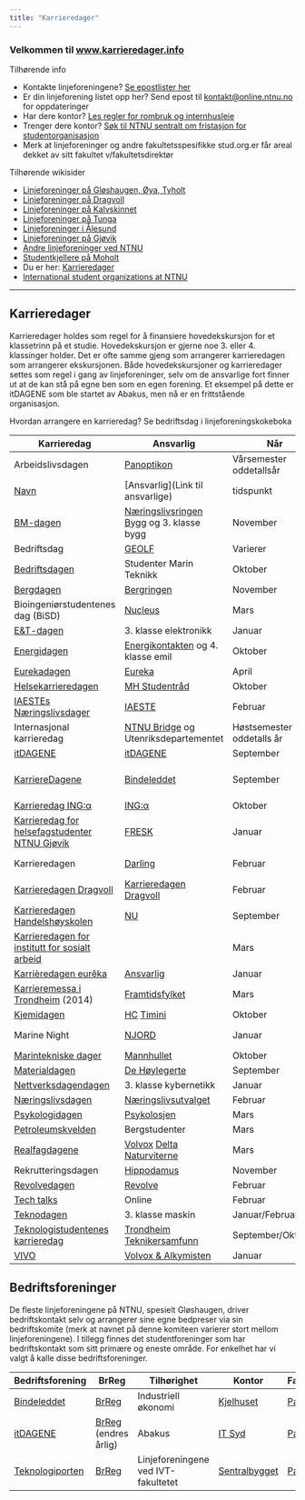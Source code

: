 ```yaml
---
title: "Karrieredager"
---
```


### Velkommen til **www.karrieredager.info**

Tilhørende info

* Kontakte linjeforeningene? [Se epostlister her](https://online.ntnu.no/resourcecenter/mailinglists)
* Er din linjeforening listet opp her? Send epost til kontakt@online.ntnu.no for oppdateringer
* Har dere kontor? [Les regler for rombruk og internhusleie](https://innsida.ntnu.no/web/guest/wiki/-/wiki/Norsk/Regler+for+bruk+av+arealer)
* Trenger dere kontor? [Søk til NTNU sentralt om fristasjon for studentorganisasjon](https://innsida.ntnu.no/web/guest/wiki/-/wiki/Norsk/Lokaler+for+studentorganisasjoner+og+studentforeninger)
* Merk at linjeforeninger og andre fakultetsspesifikke stud.org.er får areal dekket av sitt fakultet v/fakultetsdirektør

Tilhørende wikisider

* [Linjeforeninger på Gløshaugen, Øya, Tyholt](/wiki/online/info/sosialt-og-okonomisk/linjeforeninger/)
* [Linjeforeninger på Dragvoll](/wiki/online/info/sosialt-og-okonomisk/linjeforeninger/dragvoll/)
* [Linjeforeninger på Kalvskinnet](/wiki/online/info/sosialt-og-okonomisk/linjeforeninger/kalvskinnet/)
* [Linjeforeninger på Tunga](/wiki/online/info/sosialt-og-okonomisk/linjeforeninger/linjeforeninger-pa-tunga/)
* [Linjeforeninger i Ålesund](/wiki/online/info/sosialt-og-okonomisk/linjeforeninger/alesund/)
* [Linjeforeninger på Gjøvik](/wiki/online/info/sosialt-og-okonomisk/linjeforeninger/gjovik/)
* [Andre linjeforeninger ved NTNU](/wiki/online/info/sosialt-og-okonomisk/linjeforeninger/andre/)
* [Studentkjellere på Moholt](/wiki/online/info/sosialt-og-okonomisk/linjeforeninger/studentkjellere/)
* Du er her: [Karrieredager](/wiki/online/info/sosialt-og-okonomisk/linjeforeninger/karrieredager/)
* [International student organizations at NTNU](/wiki/online/info/sosialt-og-okonomisk/linjeforeninger/internasjonalorg/)

---
## Karrieredager

Karrieredager holdes som regel for å finansiere hovedekskursjon for et klassetrinn på et studie. Hovedekskursjon er gjerne noe 3. eller 4. klassinger holder. Det er ofte samme gjeng som arrangerer karrieredagen som arrangerer ekskursjonen. Både hovedekskursjoner og karrieredager settes som regel i gang av linjeforeninger, selv om de ansvarlige fort finner ut at de kan stå på egne ben som en egen forening. Et eksempel på dette er itDAGENE som ble startet av Abakus, men nå er en frittstående organisasjon.

Hvordan arrangere en karrieredag? Se bedriftsdag i linjeforeningskokeboka

|Karrieredag|Ansvarlig|Når|Hvor|Facebook|
|---|---|---|---|---|
| Arbeidslivsdagen | [Panoptikon ](https://www.facebook.com/panoptikonlinjeforening/)  | Vårsemester oddetallsår | Dragvoll | [Event 2019](https://www.facebook.com/events/ntnu-dragvoll-d154/arbeidslivsdagen-2019-sts/386535878803627/) |
| [Navn](Nettside) | [Ansvarlig](Link til ansvarlige)  | tidspunkt | Sted | [Page](FB) |
| [BM-dagen](http://www.bmdagen.no/) | [Næringslivsringen Bygg](http://www.bygg.ntnu.no/naringslivsringen/) og 3. klasse bygg | November | Realfagbygget | [Page](http://fb.com/BMdagen) |
| Bedriftsdag | [GEOLF](https://geolf.org)  | Varierer | Dragvoll | [Page](https://www.facebook.com/GEOLF.ntnu/) |
| [Bedriftsdagen](http://bedriftsdagen.no/) | Studenter Marin Teknikk | Oktober | Marinteknisk senter | [Page](https://www.facebook.com/Bedriftsdagen) |
| [Bergdagen](https://pet.geo.ntnu.no/wordpress/igp/nb/2018/11/09/bergdagen-2018-ble-avholdt-i-gar/) | [Bergringen](https://bergringen.no/)  | November | Berg-Bygget | [Page](https://www.facebook.com/events/302932523636629/) |
| Bioingeniørstudentenes dag (BiSD) | [Nucleus](https://www.facebook.com/nucleusforbioingeniorstudentene/) | Mars | Øya | [Page](https://www.facebook.com/events/2000800573556026/) |
| [E&T-dagen](http://www.etdagen.no/) | 3. klasse elektronikk | Januar | Glassgården | [Page](http://fb.com/etdagen) |
| [Energidagen](http://energikontakten.elkraft.ntnu.no/index.php?page=Energidagen) | [Energikontakten](http://energikontakten.elkraft.ntnu.no/) og 4. klasse emil | Oktober | Glassgården | |
| [Eurekadagen](https://eurekalf.wordpress.com/) | [Eureka](https://eurekalf.wordpress.com/) | April | Dragvoll | |
| [Helsekarrieredagen](https://mh.studentrad.no/2018/09/18/helsekarrieredagen-2018/) | [MH Studentråd](https://mh.studentrad.no)  | Oktober | Øya |
| [IAESTEs Næringslivsdager](http://www.iaeste.no/nyweb/modules/content/index.php?id=93) | [IAESTE](http://iaeste.no) | Februar | Realfagbygget | [Page](http://fb.com/INTrondheim) |
| Internasjonal karrieredag | [NTNU Bridge](https://www.ntnu.no/bridge/) og Utenriksdepartementet | Høstsemester oddetalls år | Dragvoll | [Page](https://www.facebook.com/bridgentnu/) |
| [itDAGENE](http://itdagene.no) | [itDAGENE](http://itdagene.no) | September | Glassgården | [Page](http://fb.com/itDAGENE) |
| [KarriereDagene](http://www.kdntnu.no) | [Bindeleddet](http://bindeleddet.no) | September | Stort telt på plenen bak hovedbygget | [Page](http://fb.com/kdntnu) |
| [Karrieredag ING:α](http://karrieredag.no/linjeforeningen-inga/) | [ING:α](https://www.facebook.com/inga.hig/)  | Oktober | NTNU Gjøvik | [Page](https://www.facebook.com/inga.hig/) |
| [Karrieredag for helsefagstudenter NTNU Gjøvik](Nettside) | [FRESK](https://www.facebook.com/linjeforeningenfresk/)  | Januar | NTNU Gjøvik | [Event 2019](https://www.facebook.com/events/fresk-linjeforeningen-for-helsefag-ved-ntnu-i-gj%C3%B8vik/karrieredag-for-alle-helsefagstudenter-ved-ntnu-i-gj%C3%B8vik/915205765353731/) |
| Karrieredagen| [Darling](http://org.ntnu.no/darling2016/)  | Februar | NTNU i Gjøvik Ametystbygget | [Page](https://www.facebook.com/darlingntnu/) |
| [Karrieredagen Dragvoll](https://www.kndntnu.no/) | [Karrieredagen Dragvoll](https://www.kndntnu.no/kontakt-oss)  | Februar | Dragvoll | [Page](https://www.facebook.com/KarrieredagenNTNUDragvoll/) |
| [Karrieredagen Handelshøyskolen](https://nuhhit.no/karrieredagen/) | [NU](https://nuhhit.no/om-oss/)  | September | Elgeseter | [Page](https://www.facebook.com/Karrieredagen.handels/) |
| [Karrieredagen for institutt for sosialt arbeid](Nettside) | | Mars | Tunga | [Page](https://www.facebook.com/events/tungasletta-2-7047-trondheim-norge/karrieredagen-ntnu-institutt-for-sosialt-arbeid/347585732667507/) |
| [Karrièredagen eurêka](https://nabla.no/arrangement/1093-karrieredagen-eureka-2020) | [Ansvarlig](https://nabla.no/)  | Januar | Realfagbygget | [Page](https://www.facebook.com/Bedriftskontakt1Nabla/) |
| [Karrieremessa i Trondheim](http://framtidsfylket.no/for-arbeidsgjevar/karrieremesser-2014/karriemesse-trondheim-2014/) (2014) | [Framtidsfylket](http://framtidsfylket.no/) | Mars | Glassgården | |
| [Kjemidagen](http://www.kjemidagen.no/) | [HC](http://www.hc.ntnu.no,) [Timini](https://www.timini.no/) | Oktober | Realfagbygget | [Page](http://fb.com/Kjemidagen) |
| Marine Night | [NJORD](https://www.facebook.com/NjordNTNU/)  | Januar | NTNU Sealab Brattørkaia | [Page](https://www.facebook.com/NjordNTNU/) |
| [Marintekniske dager](http://mannhullet.no/index.php/mtd.html) | [Mannhullet](http://mannhullet.no/) | Oktober | Tyholt | |
| [Materialdagen](http://materialdagen.no/) | [De Høylegerte](http://www.dehoylegerte.no/)  | September | Realfagbygget | [Page](https://www.facebook.com/materialdagen/) |
| [Nettverksdagendagen](http://nettverksdagene.no/) | 3. klasse kybernetikk | Januar | Glassgården | [Page](http://fb.com/pages/Rekrutteringsdagen/158466262823) |
| [Næringslivsdagen](https://www.nlu.no/naeringslivsdagen-2019/) | [Næringslivsutvalget](https://www.nlu.no)  | Februar | NTNU Ålesund | |
| [Psykologidagen](http://psykolosjen.no/) | [Psykolosjen](http://psykolosjen.no/) | Mars | Dragvoll | [Page](http://fb.com/pages/Psykologidagen/274020162748907) |
| [Petroleumskvelden](https://www.facebook.com/petroleumskvelden/) | Bergstudenter  | Mars | Lerkendal | [Page](https://www.facebook.com/petroleumskvelden/) |
| [Realfagdagene](http://realfagdagene.no/) | [Volvox](http://www.volvox.no,) [Delta](http://org.ntnu.no/delta,) [Naturviterne](http://naturviterne.no) | Mars | Realfagbygget | |
| Rekrutteringsdagen | [Hippodamus](http://hippodamus.no/) | November | Glassgården |  |
| [Revolvedagen](https://www.revolve.no/) | [Revolve](https://www.revolve.no/about-us-4-2/)  | Februar | EL-bygget | [Page](https://www.facebook.com/RevolveNTNU/) |
| [Tech talks](http://techtalks.no/)| Online | Februar | Realfagbygget |
| [Teknodagen](http://smorekoppen.no/teknodagen/) | 3. klasse maskin | Januar/Februar |  Realfagbygget | [Page](http://fb.com/teknodagen) |
| [Teknologistudentenes karrieredag](https://tkdntnu.no/) | [Trondheim Teknikersamfunn](https://teknikersamfunn.no/)  | September/Oktober  |  | [Page](https://www.facebook.com/TKDntnu/) |
| [VIVO](http://fb.com/VIVOkarrieredag) | [Volvox & Alkymisten](http://volvox.no) | Januar | Realfagbygget | [Page](http://fb.com/VIVOkarrieredag) |


## Bedriftsforeninger

De fleste linjeforeningene på NTNU, spesielt Gløshaugen, driver bedriftskontakt selv og arrangerer sine egne bedpreser via sin bedriftskomite (merk at navnet på denne komiteen varierer stort mellom linjeforeningene). I tillegg finnes det studentforeninger som har bedriftskontakt som sitt primære og eneste område. For enkelhet har vi valgt å kalle disse bedriftsforeninger.

|Bedriftsforening|BrReg|Tilhørighet|Kontor|Facebook|
|---|---|---|---|---|
| [Bindeleddet](http://bindeleddet.no) |[BrReg](http://w2.brreg.no/enhet/sok/detalj.jsp?orgnr=984416628)|Industriell økonomi| [Kjelhuset](http://app.campusguiden.no/#&command=search&find=537&nid=6693&lon=10.40279283699&lat=63.41860091931&fromZ=0) |[Page](http://fb.com/bindeleddet.ntnu)|
|[itDAGENE](http://itdagene.no/) |[BrReg](http://w2.brreg.no/enhet/sok/detalj.jsp?orgnr=998933242) (endres årlig)|Abakus|[IT Syd](https://app.campusguiden.no/#&v=1&dest=37054&desttype=poi) |[Page](http://fb.com/itDAGENE)|
| [Teknologiporten](http://teknologiporten.no) |[BrReg](http://w2.brreg.no/enhet/sok/detalj.jsp?orgnr=988810703)|Linjeforeningene ved IVT-fakultetet| [Sentralbygget](http://app.campusguiden.no/#&command=search&find=220B&nid=5170&lon=10.40279283699&lat=63.41860091931&fromZ=0) |[Page](http://fb.com/Teknologiporten)|